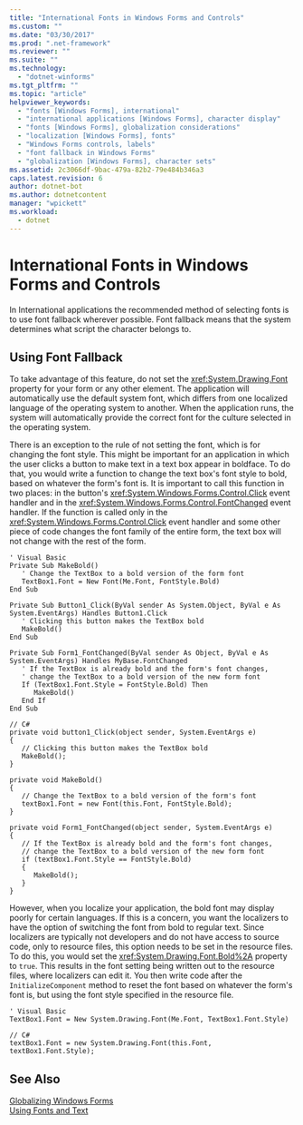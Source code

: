 ```yaml
---
title: "International Fonts in Windows Forms and Controls"
ms.custom: ""
ms.date: "03/30/2017"
ms.prod: ".net-framework"
ms.reviewer: ""
ms.suite: ""
ms.technology: 
  - "dotnet-winforms"
ms.tgt_pltfrm: ""
ms.topic: "article"
helpviewer_keywords: 
  - "fonts [Windows Forms], international"
  - "international applications [Windows Forms], character display"
  - "fonts [Windows Forms], globalization considerations"
  - "localization [Windows Forms], fonts"
  - "Windows Forms controls, labels"
  - "font fallback in Windows Forms"
  - "globalization [Windows Forms], character sets"
ms.assetid: 2c3066df-9bac-479a-82b2-79e484b346a3
caps.latest.revision: 6
author: dotnet-bot
ms.author: dotnetcontent
manager: "wpickett"
ms.workload: 
  - dotnet
---
```

# International Fonts in Windows Forms and Controls
In International applications the recommended method of selecting fonts is to use font fallback wherever possible. Font fallback means that the system determines what script the character belongs to.  
  
## Using Font Fallback  
 To take advantage of this feature, do not set the <xref:System.Drawing.Font> property for your form or any other element. The application will automatically use the default system font, which differs from one localized language of the operating system to another. When the application runs, the system will automatically provide the correct font for the culture selected in the operating system.  
  
 There is an exception to the rule of not setting the font, which is for changing the font style. This might be important for an application in which the user clicks a button to make text in a text box appear in boldface. To do that, you would write a function to change the text box's font style to bold, based on whatever the form's font is. It is important to call this function in two places: in the button's <xref:System.Windows.Forms.Control.Click> event handler and in the <xref:System.Windows.Forms.Control.FontChanged> event handler. If the function is called only in the <xref:System.Windows.Forms.Control.Click> event handler and some other piece of code changes the font family of the entire form, the text box will not change with the rest of the form.  
  
```  
' Visual Basic  
Private Sub MakeBold()  
   ' Change the TextBox to a bold version of the form font  
   TextBox1.Font = New Font(Me.Font, FontStyle.Bold)  
End Sub  
  
Private Sub Button1_Click(ByVal sender As System.Object, ByVal e As System.EventArgs) Handles Button1.Click  
   ' Clicking this button makes the TextBox bold  
   MakeBold()  
End Sub  
  
Private Sub Form1_FontChanged(ByVal sender As Object, ByVal e As System.EventArgs) Handles MyBase.FontChanged  
   ' If the TextBox is already bold and the form's font changes,  
   ' change the TextBox to a bold version of the new form font  
   If (TextBox1.Font.Style = FontStyle.Bold) Then  
      MakeBold()  
   End If  
End Sub  
  
// C#  
private void button1_Click(object sender, System.EventArgs e)  
{  
   // Clicking this button makes the TextBox bold  
   MakeBold();  
}  
  
private void MakeBold()   
{  
   // Change the TextBox to a bold version of the form's font  
   textBox1.Font = new Font(this.Font, FontStyle.Bold);  
}  
  
private void Form1_FontChanged(object sender, System.EventArgs e)  
{  
   // If the TextBox is already bold and the form's font changes,  
   // change the TextBox to a bold version of the new form font  
   if (textBox1.Font.Style == FontStyle.Bold)   
   {  
      MakeBold();  
   }  
}  
```  
  
 However, when you localize your application, the bold font may display poorly for certain languages. If this is a concern, you want the localizers to have the option of switching the font from bold to regular text. Since localizers are typically not developers and do not have access to source code, only to resource files, this option needs to be set in the resource files. To do this, you would set the <xref:System.Drawing.Font.Bold%2A> property to `true`. This results in the font setting being written out to the resource files, where localizers can edit it. You then write code after the `InitializeComponent` method to reset the font based on whatever the form's font is, but using the font style specified in the resource file.  
  
```  
' Visual Basic  
TextBox1.Font = New System.Drawing.Font(Me.Font, TextBox1.Font.Style)  
  
// C#  
textBox1.Font = new System.Drawing.Font(this.Font, textBox1.Font.Style);  
```  
  
## See Also  
 [Globalizing Windows Forms](../../../../docs/framework/winforms/advanced/globalizing-windows-forms.md)  
 [Using Fonts and Text](../../../../docs/framework/winforms/advanced/using-fonts-and-text.md)
